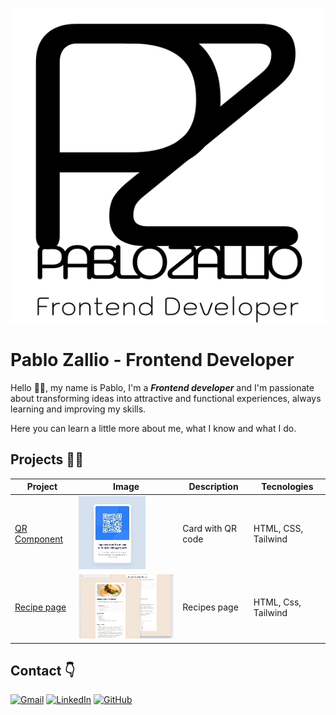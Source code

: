 
<p align="center">
  <img src="./assets/logo_negro-desk.svg" alt="Descripción de la imagen">
</p>


# Pablo Zallio - Frontend Developer 

 Hello 🙋‍♂️, my name is Pablo, I'm a ***Frontend developer*** and I'm passionate about transforming ideas into attractive and functional experiences, always learning and improving my skills.

Here you can learn a little more about me, what I know and what I do.

## Projects 👷‍♂️

| Project | Image | Description | Tecnologies |
| --- | --- | --- | --- |
| [QR Component](https://component-qr-card.netlify.app/) | ![](./thumbnail-proyects/thumbnail-qr.jpg) | Card with QR code | HTML, CSS, Tailwind
| [Recipe page](https://rice-page.netlify.app/) | ![](./thumbnail-proyects/thumbnail-rice-page.jpg) | Recipes page | HTML, Css, Tailwind

## Contact 👇
[![Gmail](https://img.shields.io/badge/Gmail-D14836?style=for-the-badge&logo=gmail&logoColor=white)](https://mail.google.com/mail/u/0/?tab=rm&ogbl#inbox)
[![LinkedIn](https://img.shields.io/badge/linkedin-%230077B5.svg?style=for-the-badge&logo=linkedin&logoColor=white)](https://www.linkedin.com/feed/)
[![GitHub](https://img.shields.io/badge/github-%23121011.svg?style=for-the-badge&logo=github&logoColor=white)](https://github.com/Pablo-Zallio-Dev)











